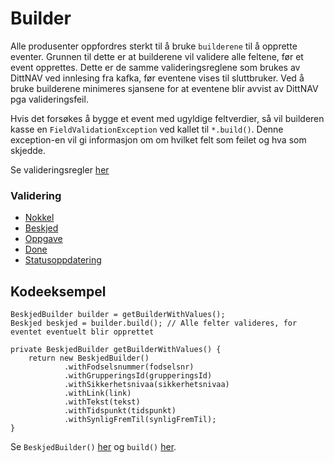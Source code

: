 # Builder

Alle produsenter oppfordres sterkt til å bruke `builderene` til å opprette eventer. Grunnen til dette er at 
builderene vil validere alle feltene, før et event opprettes. Dette er de samme valideringsreglene som brukes av 
DittNAV ved innlesing fra kafka, før eventene vises til sluttbruker. Ved å bruke builderene minimeres sjansene for at
eventene blir avvist av DittNAV pga valideringsfeil. 

Hvis det forsøkes å bygge et event med ugyldige feltverdier, så vil builderen kasse en `FieldValidationException` ved kallet 
til `*.build()`. Denne exception-en vil gi informasjon om om hvilket felt som feilet og hva som skjedde.

Se valideringsregler [her](https://github.com/navikt/brukernotifikasjon-schemas/blob/master/src/main/java/no/nav/brukernotifikasjon/schemas/builders/util/ValidationUtil.java)

### Validering
* [Nokkel](https://github.com/navikt/brukernotifikasjon-schemas/blob/master/src/main/java/no/nav/brukernotifikasjon/schemas/builders/legacy/NokkelBuilder.java#L21)
* [Beskjed](https://github.com/navikt/brukernotifikasjon-schemas/blob/master/src/main/java/no/nav/brukernotifikasjon/schemas/builders/legacy/BeskjedBuilder.java#L91)
* [Oppgave](https://github.com/navikt/brukernotifikasjon-schemas/blob/master/src/main/java/no/nav/brukernotifikasjon/schemas/builders/legacy/OppgaveBuilder.java#L91)
* [Done](https://github.com/navikt/brukernotifikasjon-schemas/blob/master/src/main/java/no/nav/brukernotifikasjon/schemas/builders/legacy/DoneBuilder.java#L30)
* [Statusoppdatering](https://github.com/navikt/brukernotifikasjon-schemas/blob/master/src/main/java/no/nav/brukernotifikasjon/schemas/builders/legacy/StatusoppdateringBuilder.java#L63)

## Kodeeksempel 
```
BeskjedBuilder builder = getBuilderWithValues();
Beskjed beskjed = builder.build(); // Alle felter valideres, for eventet eventuelt blir opprettet

private BeskjedBuilder getBuilderWithValues() {
    return new BeskjedBuilder()
            .withFodselsnummer(fodselsnr)
            .withGrupperingsId(grupperingsId)
            .withSikkerhetsnivaa(sikkerhetsnivaa)
            .withLink(link)
            .withTekst(tekst)
            .withTidspunkt(tidspunkt)
            .withSynligFremTil(synligFremTil);
}
```

Se `BeskjedBuilder()` [her](https://github.com/navikt/brukernotifikasjon-schemas/blob/master/src/main/java/no/nav/brukernotifikasjon/schemas/builders/legacy/BeskjedBuilder.java) og `build()` [her](https://github.com/navikt/brukernotifikasjon-schemas/blob/master/src/main/java/no/nav/brukernotifikasjon/schemas/builders/legacy/BeskjedBuilder.java#L90).
